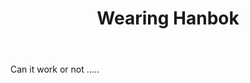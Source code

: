 ﻿---
title: "Wearing Hanbok"
categories:
  - English
tags:
    - hanbok
    - cute
    - dress up
layout: single_webtoon
gallery:
  - url: /assests/webtoons/hanbok/hanbok1.jpg
    image_path: assests/webtoons/hanbok/hanbok1.jpg
    alt: "placeholder image 1"
  - url: /assests/webtoons/hanbok/hanbok1.jpg
    image_path: assests/webtoons/hanbok/hanbok1.jpg
    alt: "placeholder image 2"
  - url: /assests/webtoons/hanbok/hanbok3.jpg
    image_path: assests/webtoons/hanbok/hanbok3.jpg
    alt: "placeholder image 3"
  - url: /assests/webtoons/hanbok/hanbok2.jpg
    image_path: assests/webtoons/hanbok/hanbok2.jpg
    alt: "placeholder image 34"
---

Can it work or not .....
